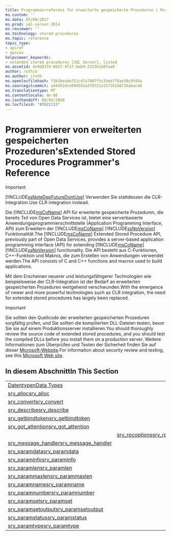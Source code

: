 ```yaml
---
title: Programmierreferenz für erweiterte gespeicherte Prozeduren | Microsoft-Dokumentation
ms.custom: ''
ms.date: 03/09/2017
ms.prod: sql-server-2014
ms.reviewer: ''
ms.technology: stored-procedures
ms.topic: reference
topic_type:
- apiref
- apinav
helpviewer_keywords:
- extended stored procedures [SQL Server], listed
ms.assetid: 4e9d0374-0927-4f17-bab9-2215b1b8fea8
author: rothja
ms.author: jroth
ms.openlocfilehash: f3b1beade751cd7a7407f3c33eb7f8ae58c9fd4a
ms.sourcegitcommit: ad4d92dce894592a259721a1571b1d8736abacdb
ms.translationtype: MT
ms.contentlocale: de-DE
ms.lasthandoff: 08/04/2020
ms.locfileid: "87622113"
---
```

# <a name="extended-stored-procedures-programmer39s-reference"></a><span data-ttu-id="eee02-102">Programmierer von erweiterten gespeicherten Prozeduren&#39;s</span><span class="sxs-lookup"><span data-stu-id="eee02-102">Extended Stored Procedures Programmer&#39;s Reference</span></span>
    
> [!IMPORTANT]  
>  [!INCLUDE[ssNoteDepFutureDontUse](../../includes/ssnotedepfuturedontuse-md.md)] <span data-ttu-id="eee02-103">Verwenden Sie stattdessen die CLR-Integration.</span><span class="sxs-lookup"><span data-stu-id="eee02-103">Use CLR integration instead.</span></span>  
  
 <span data-ttu-id="eee02-104">Die [!INCLUDE[msCoName](../../includes/msconame-md.md)] API für erweiterte gespeicherte Prozeduren, die bereits Teil von Open Data Services ist, bietet eine serverbasierte Anwendungsprogrammierschnittstelle (Application Programming Interface, API) zum Erweitern der [!INCLUDE[msCoName](../../includes/msconame-md.md)] [!INCLUDE[ssNoVersion](../../includes/ssnoversion-md.md)] Funktionalität.</span><span class="sxs-lookup"><span data-stu-id="eee02-104">The [!INCLUDE[msCoName](../../includes/msconame-md.md)] Extended Stored Procedure API, previously part of Open Data Services, provides a server-based application programming interface (API) for extending [!INCLUDE[msCoName](../../includes/msconame-md.md)] [!INCLUDE[ssNoVersion](../../includes/ssnoversion-md.md)] functionality.</span></span> <span data-ttu-id="eee02-105">Die API besteht aus C-Funktionen, C++-Funktion und Makros, die zum Erstellen von Anwendungen verwendet werden.</span><span class="sxs-lookup"><span data-stu-id="eee02-105">The API consists of C and C++ functions and macros used to build applications.</span></span>  
  
 <span data-ttu-id="eee02-106">Mit dem Erscheinen neuerer und leistungsfähigerer Technologien wie beispielsweise der CLR-Integration ist der Bedarf an erweiterten gespeicherten Prozeduren weitgehend verschwunden.</span><span class="sxs-lookup"><span data-stu-id="eee02-106">With the emergence of newer and more powerful technologies such as CLR integration, the need for extended stored procedures has largely been replaced.</span></span>  
  
> [!IMPORTANT]  
>  <span data-ttu-id="eee02-107">Sie sollten den Quellcode der erweiterten gespeicherten Prozeduren sorgfältig prüfen, und Sie sollten die kompilierten DLL-Dateien testen, bevor Sie sie auf einem Produktionsserver installieren.</span><span class="sxs-lookup"><span data-stu-id="eee02-107">You should thoroughly review the source code of extended stored procedures, and you should test the compiled DLLs before you install them on a production server.</span></span> <span data-ttu-id="eee02-108">Weitere Informationen zum Überprüfen und Testen der Sicherheit finden Sie auf dieser [Microsoft-Website](https://go.microsoft.com/fwlink/?LinkID=54761&amp;clcid=0x409https://msdn.microsoft.com/security/).</span><span class="sxs-lookup"><span data-stu-id="eee02-108">For information about security review and testing, see this [Microsoft Web site](https://go.microsoft.com/fwlink/?LinkID=54761&amp;clcid=0x409https://msdn.microsoft.com/security/).</span></span>  
  
## <a name="in-this-section"></a><span data-ttu-id="eee02-109">In diesem Abschnitt</span><span class="sxs-lookup"><span data-stu-id="eee02-109">In This Section</span></span>  
  
|||  
|-|-|  
|[<span data-ttu-id="eee02-110">Datentypen</span><span class="sxs-lookup"><span data-stu-id="eee02-110">Data Types</span></span>](srv-pfield-extended-stored-procedure-api.md)|  
|[<span data-ttu-id="eee02-111">srv_alloc</span><span class="sxs-lookup"><span data-stu-id="eee02-111">srv_alloc</span></span>](srv-alloc-extended-stored-procedure-api.md)||  
|[<span data-ttu-id="eee02-112">srv_convert</span><span class="sxs-lookup"><span data-stu-id="eee02-112">srv_convert</span></span>](srv-pfieldex-extended-stored-procedure-api.md)|  
|[<span data-ttu-id="eee02-113">srv_describe</span><span class="sxs-lookup"><span data-stu-id="eee02-113">srv_describe</span></span>](srv-rpcdb-extended-stored-procedure-api.md)|  
|[<span data-ttu-id="eee02-114">srv_getbindtoken</span><span class="sxs-lookup"><span data-stu-id="eee02-114">srv_getbindtoken</span></span>](srv-rpcname-extended-stored-procedure-api.md)|  
|[<span data-ttu-id="eee02-115">srv_got_attention</span><span class="sxs-lookup"><span data-stu-id="eee02-115">srv_got_attention</span></span>](srv-rpcnumber-extended-stored-procedure-api.md)|  
||[<span data-ttu-id="eee02-116">srv_rpcoptions</span><span class="sxs-lookup"><span data-stu-id="eee02-116">srv_rpcoptions</span></span>](srv-rpcoptions-extended-stored-procedure-api.md)|  
|[<span data-ttu-id="eee02-117">srv_message_handler</span><span class="sxs-lookup"><span data-stu-id="eee02-117">srv_message_handler</span></span>](srv-rpcowner-extended-stored-procedure-api.md)|  
|[<span data-ttu-id="eee02-118">srv_paramdata</span><span class="sxs-lookup"><span data-stu-id="eee02-118">srv_paramdata</span></span>](srv-rpcparams-extended-stored-procedure-api.md)|  
|[<span data-ttu-id="eee02-119">srv_paraminfo</span><span class="sxs-lookup"><span data-stu-id="eee02-119">srv_paraminfo</span></span>](srv-senddone-extended-stored-procedure-api.md)|  
|[<span data-ttu-id="eee02-120">srv_paramlen</span><span class="sxs-lookup"><span data-stu-id="eee02-120">srv_paramlen</span></span>](srv-sendmsg-extended-stored-procedure-api.md)|  
|[<span data-ttu-id="eee02-121">srv_parammaxlen</span><span class="sxs-lookup"><span data-stu-id="eee02-121">srv_parammaxlen</span></span>](srv-sendrow-extended-stored-procedure-api.md)|  
|[<span data-ttu-id="eee02-122">srv_paramname</span><span class="sxs-lookup"><span data-stu-id="eee02-122">srv_paramname</span></span>](srv-setcoldata-extended-stored-procedure-api.md)|  
|[<span data-ttu-id="eee02-123">srv_paramnumber</span><span class="sxs-lookup"><span data-stu-id="eee02-123">srv_paramnumber</span></span>](srv-setcollen-extended-stored-procedure-api.md)|  
|[<span data-ttu-id="eee02-124">srv_paramset</span><span class="sxs-lookup"><span data-stu-id="eee02-124">srv_paramset</span></span>](srv-setutype-extended-stored-procedure-api.md)|  
|[<span data-ttu-id="eee02-125">srv_paramsetoutput</span><span class="sxs-lookup"><span data-stu-id="eee02-125">srv_paramsetoutput</span></span>](srv-willconvert-extended-stored-procedure-api.md)|  
|[<span data-ttu-id="eee02-126">srv_paramstatus</span><span class="sxs-lookup"><span data-stu-id="eee02-126">srv_paramstatus</span></span>](srv-wsendmsg-extended-stored-procedure-api.md)|  
|[<span data-ttu-id="eee02-127">srv_paramtype</span><span class="sxs-lookup"><span data-stu-id="eee02-127">srv_paramtype</span></span>](srv-paramtype-extended-stored-procedure-api.md)||  
  
  

